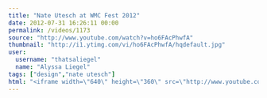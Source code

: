 ```yaml
---
title: "Nate Utesch at WMC Fest 2012"
date: 2012-07-31 16:26:11 00:00
permalink: /videos/1173
source: "http://www.youtube.com/watch?v=ho6FAcPhwfA"
thumbnail: "http://i1.ytimg.com/vi/ho6FAcPhwfA/hqdefault.jpg"
user:
  username: "thatsaliegel"
  name: "Alyssa Liegel"
tags: ["design","nate utesch"]
html: "<iframe width=\"640\" height=\"360\" src=\"http://www.youtube.com/embed/ho6FAcPhwfA?wmode=transparent&fs=1&feature=oembed\" frameborder=\"0\" allowfullscreen></iframe>"
---
```


